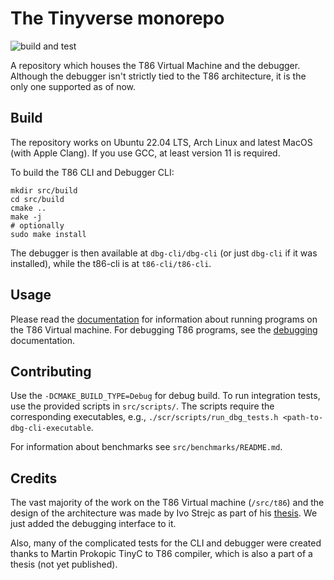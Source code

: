 # The Tinyverse monorepo
![build and test](https://github.com/gregofi/thesis-monorepo/actions/workflows/build-action.yaml/badge.svg)

A repository which houses the T86 Virtual Machine and the debugger. Although
the debugger isn't strictly tied to the T86 architecture, it is the only one
supported as of now.

## Build
The repository works on Ubuntu 22.04 LTS, Arch Linux and latest MacOS (with
Apple Clang). If you use GCC, at least version 11 is required.

To build the T86 CLI and Debugger CLI:
```
mkdir src/build
cd src/build
cmake ..
make -j
# optionally
sudo make install
```
The debugger is then available at `dbg-cli/dbg-cli` (or just `dbg-cli` if it
was installed), while the t86-cli is at `t86-cli/t86-cli`.

## Usage

Please read the [documentation](docs/t86.md) for information about running programs on the T86 Virtual machine.
For debugging T86 programs, see the [debugging](docs/debugging.md) documentation.

## Contributing
Use the `-DCMAKE_BUILD_TYPE=Debug` for debug build. To run integration tests,
use the provided scripts in `src/scripts/`. The scripts require the
corresponding executables, e.g., `./scr/scripts/run_dbg_tests.h
<path-to-dbg-cli-executable`.

For information about benchmarks see `src/benchmarks/README.md`.

## Credits
The vast majority of the work on the T86 Virtual machine (`/src/t86`) and the design of the
architecture was made by Ivo Strejc as part of his
[thesis](http://hdl.handle.net/10467/94644). We just added the debugging
interface to it.

Also, many of the complicated tests for the CLI and debugger were created
thanks to Martin Prokopic TinyC to T86 compiler, which is also a part of a
thesis (not yet published).
